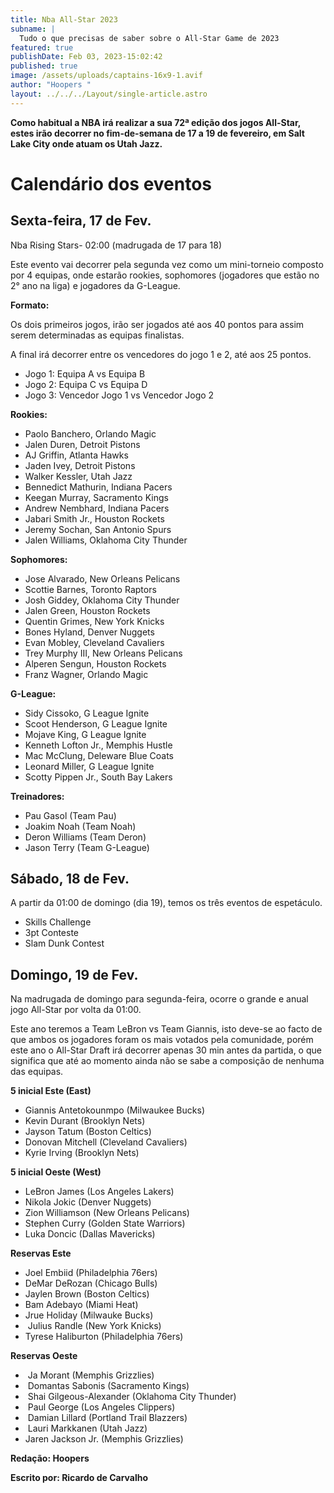 ```yaml
---
title: Nba All-Star 2023
subname: |
  Tudo o que precisas de saber sobre o All-Star Game de 2023
featured: true
publishDate: Feb 03, 2023-15:02:42
published: true
image: /assets/uploads/captains-16x9-1.avif
author: "Hoopers "
layout: ../../../Layout/single-article.astro
---
```

<!--StartFragment-->

**Como habitual a NBA irá realizar a sua 72ª edição dos jogos All-Star, estes irão decorrer no fim-de-semana de 17 a 19 de fevereiro, em Salt Lake City onde atuam os Utah Jazz.**

# Calendário dos eventos 

## Sexta-feira, 17 de Fev.

Nba Rising Stars- 02:00 (madrugada de 17 para 18)

Este evento vai decorrer pela segunda vez como um mini-torneio composto por 4 equipas, onde estarão rookies, sophomores (jogadores que estão no 2° ano na liga) e jogadores da G-League. 

**Formato:**

Os dois primeiros jogos, irão ser jogados até aos 40 pontos para assim serem determinadas as equipas finalistas.

A final irá decorrer entre os vencedores do jogo 1 e 2, até aos 25 pontos.

* Jogo 1: Equipa A vs Equipa B
* Jogo 2: Equipa C vs Equipa D
* Jogo 3: Vencedor Jogo 1 vs Vencedor Jogo 2 

**Rookies:**

* Paolo Banchero, Orlando Magic
* Jalen Duren, Detroit Pistons
* AJ Griffin, Atlanta Hawks
* Jaden Ivey, Detroit Pistons
* Walker Kessler, Utah Jazz
* Bennedict Mathurin, Indiana Pacers
* Keegan Murray, Sacramento Kings
* Andrew Nembhard, Indiana Pacers
* Jabari Smith Jr., Houston Rockets
* Jeremy Sochan, San Antonio Spurs
* Jalen Williams, Oklahoma City Thunder

**Sophomores:**

* Jose Alvarado, New Orleans Pelicans
* Scottie Barnes, Toronto Raptors
* Josh Giddey, Oklahoma City Thunder
* Jalen Green, Houston Rockets
* Quentin Grimes, New York Knicks
* Bones Hyland, Denver Nuggets
* Evan Mobley, Cleveland Cavaliers
* Trey Murphy III, New Orleans Pelicans
* Alperen Sengun, Houston Rockets
* Franz Wagner, Orlando Magic

**G-League:**

* Sidy Cissoko, G League Ignite
* Scoot Henderson, G League Ignite
* Mojave King, G League Ignite
* Kenneth Lofton Jr., Memphis Hustle
* Mac McClung, Deleware Blue Coats
* Leonard Miller, G League Ignite
* Scotty Pippen Jr., South Bay Lakers

**Treinadores:**

* Pau Gasol (Team Pau)
* Joakim Noah (Team Noah)
* Deron Williams (Team Deron)
* Jason Terry (Team G-League)

## Sábado, 18 de Fev.

A partir da 01:00 de domingo (dia 19), temos os três eventos de espetáculo.

* Skills Challenge
* 3pt Conteste
* Slam Dunk Contest

## Domingo, 19 de Fev. 

Na madrugada de domingo para segunda-feira, ocorre o grande e anual jogo All-Star por volta da 01:00. 

Este ano teremos a Team LeBron vs Team Giannis, isto deve-se ao facto de que ambos os jogadores foram os mais votados pela comunidade, porém este ano o All-Star Draft irá decorrer apenas 30 min antes da partida, o que significa que até ao momento ainda não se sabe a composição de nenhuma das equipas. 

**5 inicial Este (East)** 

* Giannis Antetokounmpo (Milwaukee Bucks)
* Kevin Durant (Brooklyn Nets)
* Jayson Tatum (Boston Celtics)
* Donovan Mitchell (Cleveland Cavaliers)
* Kyrie Irving (Brooklyn Nets)

**5 inicial Oeste (West)**

* LeBron James (Los Angeles Lakers)
* Nikola Jokic (Denver Nuggets)
* Zion Williamson (New Orleans Pelicans)
* Stephen Curry (Golden State Warriors)
* Luka Doncic (Dallas Mavericks)

**Reservas Este**

* Joel Embiid (Philadelphia 76ers)
* DeMar DeRozan (Chicago Bulls)
* Jaylen Brown (Boston Celtics)
* Bam Adebayo (Miami Heat)
* Jrue Holiday (Milwauke Bucks)
*  Julius Randle (New York Knicks)
* Tyrese Haliburton (Philadelphia 76ers)

**Reservas Oeste**

*  Ja Morant (Memphis Grizzlies)
*  Domantas Sabonis (Sacramento Kings)
*  Shai Gilgeous-Alexander (Oklahoma City Thunder)
*  Paul George (Los Angeles Clippers)
*  Damian Lillard (Portland Trail Blazzers)
*  Lauri Markkanen (Utah Jazz)
* Jaren Jackson Jr. (Memphis Grizzlies)

**Redação: Hoopers**

**E﻿scrito por: Ricardo de Carvalho**

<!--EndFragment-->